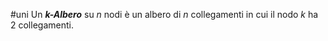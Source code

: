 #uni 
Un ___k-Albero___ su $n$ nodi è un albero di $n$ collegamenti in cui il nodo $k$ ha 2 collegamenti.